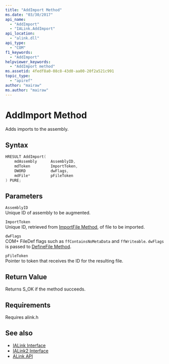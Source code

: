 ```yaml
---
title: "AddImport Method"
ms.date: "03/30/2017"
api_name: 
  - "AddImport"
  - "IALink.AddImport"
api_location: 
  - "alink.dll"
api_type: 
  - "COM"
f1_keywords: 
  - "AddImport"
helpviewer_keywords: 
  - "AddImport method"
ms.assetid: 4fedf8a0-08c8-43d0-aa00-20f2a521c991
topic_type: 
  - "apiref"
author: "mairaw"
ms.author: "mairaw"
---
```

# AddImport Method
Adds imports to the assembly.  
  
## Syntax  
  
```cpp  
HRESULT AddImport(  
    mdAssembly      AssemblyID,  
    mdToken         ImportToken,  
    DWORD           dwFlags,  
    mdFile*         pFileToken  
) PURE;  
```  
  
## Parameters  
 `AssemblyID`  
 Unique ID of assembly to be augmented.  
  
 `ImportToken`  
 Unique ID, retrieved from [ImportFile Method](../../../../docs/framework/unmanaged-api/alink/importfile-method.md), of file to be imported.  
  
 `dwFlags`  
 COM+ FileDef flags such as `ffContainsNoMetaData` and `ffWriteable`. `dwFlags` is passed to [DefineFile Method](../../../../docs/framework/unmanaged-api/metadata/imetadataassemblyemit-definefile-method.md).  
  
 `pFileToken`  
 Pointer to token that receives the ID for the resulting file.  
  
## Return Value  
 Returns S_OK if the method succeeds.  
  
## Requirements  
 Requires alink.h  
  
## See also

- [IALink Interface](../../../../docs/framework/unmanaged-api/alink/ialink-interface.md)
- [IALink2 Interface](../../../../docs/framework/unmanaged-api/alink/ialink2-interface.md)
- [ALink API](../../../../docs/framework/unmanaged-api/alink/index.md)
